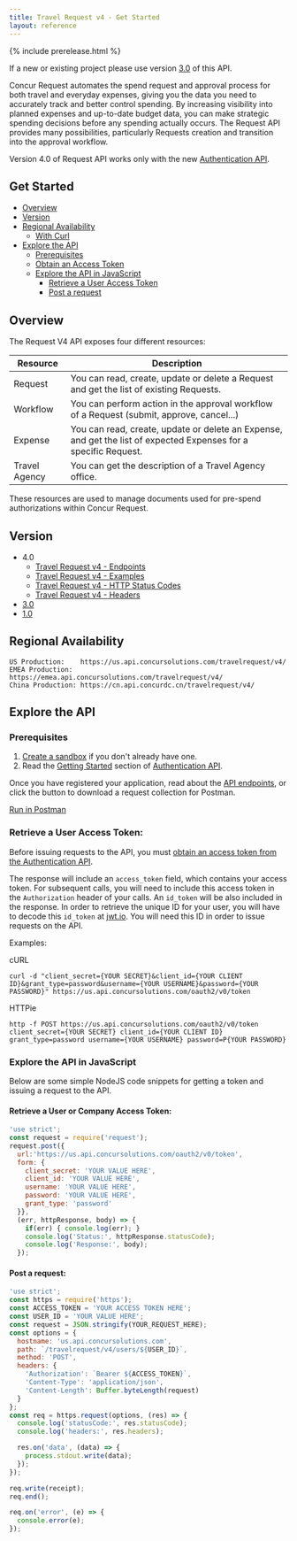 ```yaml
---
title: Travel Request v4 - Get Started
layout: reference
---
```


{% include prerelease.html %}

If a new or existing project please use version [3.0](./v3.request.html) of this API.

Concur Request automates the spend request and approval process for both travel and everyday expenses, giving you the data you need to accurately track and better control spending. By increasing visibility into planned expenses and up-to-date budget data, you can make strategic spending decisions before any spending actually occurs. The Request API provides many possibilities, particularly Requests creation and transition into the approval workflow.

Version 4.0 of Request API works only with the new [Authentication API](/api-reference/authentication/apidoc.html).

## Get Started

* [Overview](#overview)
* [Version](#version)
* [Regional Availability](#regionalavailability)
  * [With Curl](#curl)
* [Explore the API](#explore-api)
  * [Prerequisites](#prerequisites)
  * [Obtain an Access Token](#token)
  * [Explore the API in JavaScript](#javascript)
    * [Retrieve a User Access Token](#retrieve-token)
    * [Post a request](#post-request)

## <a name="overview"></a>Overview

The Request V4 API exposes four different resources:

Resource|Description
---|---
Request|You can read, create, update or delete a Request and get the list of existing Requests.
Workflow|You can perform action in the approval workflow of a Request (submit, approve, cancel...)
Expense|You can read, create, update or delete an Expense, and get the list of expected Expenses for a specific Request.
Travel Agency|You can get the description of a Travel Agency office.

These resources are used to manage documents used for pre-spend authorizations within Concur Request.

## <a name="version"></a>Version

* 4.0
  * [Travel Request v4 - Endpoints](./v4.endpoints.html)
  * [Travel Request v4 - Examples](./v4.examples.html)
  * [Travel Request v4 - HTTP Status Codes](./v4.response-codes.html)
  * [Travel Request v4 - Headers](./headers.html)
* [3.0](./v3.request.html)
* [1.0](./v1.request.html)

## <a name="regionalavailability"></a>Regional Availability

```
US Production:    https://us.api.concursolutions.com/travelrequest/v4/
EMEA Production:  https://emea.api.concursolutions.com/travelrequest/v4/
China Production: https://cn.api.concurdc.cn/travelrequest/v4/
```

## <a name="explore-api"></a>Explore the API

### <a name="prerequisites"></a>Prerequisites

1. [Create a sandbox](/manage-apps/register.html) if you don't already have one.
2. Read the [Getting Started](/api-reference/authentication/getting-started.html) section of [Authentication API](/api-reference/authentication/apidoc.html).

Once you have registered your application, read about the [API endpoints](/api-reference/request/v4.endpoints.html), or click the button to download a request collection for Postman.

[Run in Postman](https://app.getpostman.com/run-collection/bfe85f4a4e435a161a8a)

### <a name="token"></a>Retrieve a User Access Token:

Before issuing requests to the API, you must [obtain an access token from the Authentication API](/api-reference/authentication/getting-started.html).

The response will include an `access_token` field, which contains your access token. For subsequent calls, you will need to include this access token in the `Authorization` header of your calls. An `id_token` will be also included in the response. In order to retrieve the unique ID for your user, you will have to decode this `id_token` at [jwt.io](https://jwt.io/). You will need this ID in order to issue requests on the API.

Examples:

cURL

```shell
curl -d "client_secret={YOUR SECRET}&client_id={YOUR CLIENT ID}&grant_type=password&username={YOUR USERNAME}&password={YOUR PASSWORD}" https://us.api.concursolutions.com/oauth2/v0/token
```

HTTPie

```shell
http -f POST https://us.api.concursolutions.com/oauth2/v0/token client_secret={YOUR SECRET} client_id={YOUR CLIENT ID} grant_type=password username={YOUR USERNAME} password=P{YOUR PASSWORD}
```

### <a name="javascript">Explore the API in JavaScript

Below are some simple NodeJS code snippets for getting a token and issuing a request to the API.

#### <a name="retrieve-token"></a>Retrieve a User or Company Access Token:

```javascript
'use strict';
const request = require('request');
request.post({
  url:'https://us.api.concursolutions.com/oauth2/v0/token',
  form: {
    client_secret: 'YOUR VALUE HERE',
    client_id: 'YOUR VALUE HERE',
    username: 'YOUR VALUE HERE',
    password: 'YOUR VALUE HERE',
    grant_type: 'password'
  }},
  (err, httpResponse, body) => {
    if(err) { console.log(err); }
    console.log('Status:', httpResponse.statusCode);
    console.log('Response:', body);
  });
```

#### <a name="post-request"></a>Post a request:

```javascript
'use strict';
const https = require('https');
const ACCESS_TOKEN = 'YOUR ACCESS TOKEN HERE';
const USER_ID = 'YOUR VALUE HERE';
const request = JSON.stringify(YOUR_REQUEST_HERE);
const options = {
  hostname: 'us.api.concursolutions.com',
  path: `/travelrequest/v4/users/${USER_ID}`,
  method: 'POST',
  headers: {
    'Authorization': `Bearer ${ACCESS_TOKEN}`,
    'Content-Type': 'application/json',
    'Content-Length': Buffer.byteLength(request)
  }
};
const req = https.request(options, (res) => {
  console.log('statusCode:', res.statusCode);
  console.log('headers:', res.headers);

  res.on('data', (data) => {
    process.stdout.write(data);
  });
});

req.write(receipt);
req.end();

req.on('error', (e) => {
  console.error(e);
});
```
